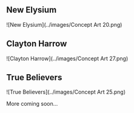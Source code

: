 
## New Elysium
![New Elysium](../images/Concept Art 20.png)

## Clayton Harrow
![Clayton Harrow](../images/Concept Art 27.png)

## True Believers
![True Believers](../images/Concept Art 25.png)

More coming soon...
